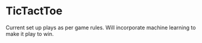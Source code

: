 # TicTactToe

Current set up plays as per game rules. Will incorporate machine learning to make it play to win.
